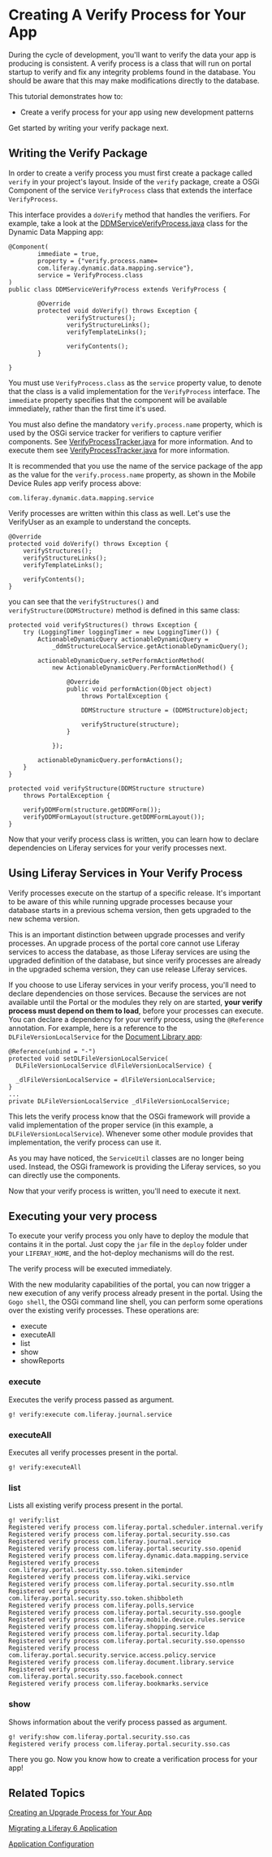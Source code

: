 # Creating A Verify Process for Your App [](id=creating-a-verify-process-for-your-app)

During the cycle of development, you'll want to verify the data your app is 
producing is consistent. A verify process is a class that will run on portal 
startup to verify and fix any integrity problems found in the database. You 
should be aware that this may make modifications directly to the database.

This tutorial demonstrates how to:

- Create a verify process for your app using new development patterns

Get started by writing your verify package next.

## Writing the Verify Package [](id=writing-the-verify-package)

In order to create a verify process you must first create a package called 
`verify` in your project's layout. Inside of the `verify` package, create a OSGi 
Component of the service `VerifyProcess` class that extends the interface
`VerifyProcess`.

This interface provides a `doVerify` method that handles the verifiers. For
example, take a look at the [DDMServiceVerifyProcess.java](https://github.com/mdelapenya/liferay-portal/blob/247aa80e752ad3864fe7fb1d56b8a80a64efc61a/modules/apps/forms-and-workflow/dynamic-data-mapping/dynamic-data-mapping-service/src/main/java/com/liferay/dynamic/data/mapping/verify/DDMServiceVerifyProcess.java) 
class for the Dynamic Data Mapping app:

    @Component(
            immediate = true,
            property = {"verify.process.name=
            com.liferay.dynamic.data.mapping.service"},
            service = VerifyProcess.class
    )
    public class DDMServiceVerifyProcess extends VerifyProcess {
    
            @Override
            protected void doVerify() throws Exception {
                    verifyStructures();
                    verifyStructureLinks();
                    verifyTemplateLinks();

                    verifyContents();
            }

    }

You must use `VerifyProcess.class` as the `service` property value, to denote 
that the class is a valid implementation for the `VerifyProcess` interface.
The `immediate` property specifies that the component will be available 
immediately, rather than the first time it's used.

You must also define the mandatory `verify.process.name` property, which is used 
by the OSGi service tracker for verifiers to capture verifier components. See 
[VerifyProcessTracker.java](https://github.com/liferay/liferay-portal/blob/master/modules/apps/foundation/portal/portal-verify-extender/src/main/java/com/liferay/portal/verify/extender/internal/VerifyProcessTracker.java#L152-L153)
for more information. And to execute them see [VerifyProcessTracker.java](https://github.com/liferay/liferay-portal/blob/master/modules/apps/foundation/portal/portal-verify-extender/src/main/java/com/liferay/portal/verify/extender/internal/VerifyProcessTracker.java#L344-L361)
for more information.

It is recommended that you use the name of the service package of the app as the
value for the `verify.process.name` property, as shown in the Mobile Device
Rules app verify process above:

    com.liferay.dynamic.data.mapping.service

Verify processes are written within this class as well. Let's use the
VerifyUser as an example to understand the concepts.

    @Override
    protected void doVerify() throws Exception {
        verifyStructures();
        verifyStructureLinks();
        verifyTemplateLinks();

        verifyContents();
    }

you can see that the `verifyStructures()` and `verifyStructure(DDMStructure)`
method is defined in this same class:

    protected void verifyStructures() throws Exception {
        try (LoggingTimer loggingTimer = new LoggingTimer()) {
            ActionableDynamicQuery actionableDynamicQuery =
                _ddmStructureLocalService.getActionableDynamicQuery();

            actionableDynamicQuery.setPerformActionMethod(
                new ActionableDynamicQuery.PerformActionMethod() {

                    @Override
                    public void performAction(Object object)
                        throws PortalException {

                        DDMStructure structure = (DDMStructure)object;

                        verifyStructure(structure);
                    }

                });

            actionableDynamicQuery.performActions();
        }
    }

    protected void verifyStructure(DDMStructure structure)
        throws PortalException {

        verifyDDMForm(structure.getDDMForm());
        verifyDDMFormLayout(structure.getDDMFormLayout());
    }

Now that your verify process class is written, you can learn how to declare
dependencies on Liferay services for your verify processes next.

## Using Liferay Services in Your Verify Process [](id=using-liferay-services-in-your-verify-process)

Verify processes execute on the startup of a specific release. It's important
to be aware of this while running upgrade processes because your database starts
in a previous schema version, then gets upgraded to the new schema version.

This is an important distinction between upgrade processes and verify processes.
An upgrade process of the portal core cannot use Liferay services to access the 
database, as those Liferay services are using the upgraded definition of the
database, but since verify processes are already in the upgraded schema version, 
they can use release Liferay services.

If you choose to use Liferay services in your verify process, you'll need to
declare dependencies on those services. Because the services are not available 
until the Portal or the modules they rely on are started, **your verify
process must depend on them to load**, before your processes can execute.
You can declare a dependency for your verify process, using the `@Reference`
annotation. For example, here is a reference to the `DLFileVersionLocalService`
for the [Document Library app](https://github.com/liferay/liferay-portal/blob/2960360870ae69360861a720136e082a06c5548f/modules/apps/collaboration/document-library/document-library-service/src/main/java/com/liferay/document/library/workflow/DLFileEntryWorkflowHandler.java):

    @Reference(unbind = "-")
    protected void setDLFileVersionLocalService(
      DLFileVersionLocalService dlFileVersionLocalService) {

      _dlFileVersionLocalService = dlFileVersionLocalService;
    }
    ...
    private DLFileVersionLocalService _dlFileVersionLocalService;

This lets the verify process know that the OSGi framework will provide a valid 
implementation of the proper service (in this example, a 
`DLFileVersionLocalService`). Whenever some other module provides that 
implementation, the verify process can use it.

As you may have noticed, the `ServiceUtil` classes are no longer being used.
Instead, the OSGi framework is providing the Liferay services, so you can
directly use the components.

Now that your verify process is written, you'll need to execute it next.

## Executing your very process [](id=executing-your-verify-process)

To execute your verify process you only have to deploy the module that
contains it in the portal. Just copy the `jar` file in the `deploy` folder
under your `LIFERAY_HOME`, and the hot-deploy mechanisms will do the rest. 

The verify process will be executed immediately.

With the new modularity capabilities of the portal, you can now trigger a new
execution of any verify process already present in the portal. Using the
`Gogo shell`, the OSGi command line shell, you can perform some operations
over the existing verify processes. These operations are:

 - execute
 - executeAll
 - list
 - show
 - showReports

### execute

Executes the verify process passed as argument.

    g! verify:execute com.liferay.journal.service

### executeAll

Executes all verify processes present in the portal.

    g! verify:executeAll

### list

Lists all existing verify process present in the portal.

    g! verify:list
    Registered verify process com.liferay.portal.scheduler.internal.verify
    Registered verify process com.liferay.portal.security.sso.cas
    Registered verify process com.liferay.journal.service
    Registered verify process com.liferay.portal.security.sso.openid
    Registered verify process com.liferay.dynamic.data.mapping.service
    Registered verify process com.liferay.portal.security.sso.token.siteminder
    Registered verify process com.liferay.wiki.service
    Registered verify process com.liferay.portal.security.sso.ntlm
    Registered verify process com.liferay.portal.security.sso.token.shibboleth
    Registered verify process com.liferay.polls.service
    Registered verify process com.liferay.portal.security.sso.google
    Registered verify process com.liferay.mobile.device.rules.service
    Registered verify process com.liferay.shopping.service
    Registered verify process com.liferay.portal.security.ldap
    Registered verify process com.liferay.portal.security.sso.opensso
    Registered verify process com.liferay.portal.security.service.access.policy.service
    Registered verify process com.liferay.document.library.service
    Registered verify process com.liferay.portal.security.sso.facebook.connect
    Registered verify process com.liferay.bookmarks.service

### show

Shows information about the verify process passed as argument.

    g! verify:show com.liferay.portal.security.sso.cas
    Registered verify process com.liferay.portal.security.sso.cas

There you go. Now you know how to create a verification process for your app!

## Related Topics [](id=related-topics)

[Creating an Upgrade Process for Your App](/develop/tutorials/-/knowledge_base/7-0/creating-an-upgrade-process-for-your-application)

[Migrating a Liferay 6 Application](/develop/tutorials/-/knowledge_base/7-0/migrating-a-liferay-6-application)

[Application Configuration](/develop/tutorials/-/knowledge_base/7-0/application-configuration)
